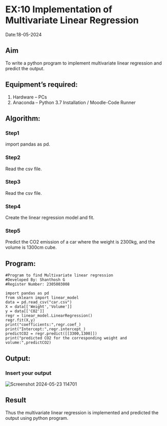 # EX:10 Implementation of Multivariate Linear Regression
Date:18-05-2024
## Aim
To write a python program to implement multivariate linear regression and predict the output.
## Equipment’s required:
1.	Hardware – PCs
2.	Anaconda – Python 3.7 Installation / Moodle-Code Runner
## Algorithm:
### Step1
import pandas as pd.

### Step2
Read the csv file.

### Step3
Read the csv file.

### Step4
Create the linear regression model and fit.

### Step5
Predict the CO2 emission of a car where the weight is 2300kg, and the volume is 1300cm cube.

## Program:
```
#Program to find Multivariate linear regression
#Developed By: Shanthosh G
#Register Number: 2305003008

import pandas as pd
from sklearn import linear_model
data = pd.read_csv("car.csv")
X = data[['Weight','Volume']]
y = data[['CO2']]
regr = linear_model.LinearRegression()
regr.fit(X,y)
print("coefficients:",regr.coef_)
print("Intercept:",regr.intercept_)
predictCO2 = regr.predict([[3300,1300]])
print("predicted CO2 for the corresponding weight and volume:",predictCO2)

```
## Output:

### Insert your output
![Screenshot 2024-05-23 114701](https://github.com/shanthosh397/Multivariate-Linear-Regression/assets/153431200/11cc981d-898e-4610-87fa-7bd268472b8b)

## Result
Thus the multivariate linear regression is implemented and predicted the output using python program.
